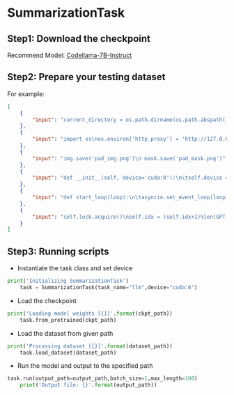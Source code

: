# SummarizationTask
## Step1: Download the checkpoint
Recommend Model: [Codellama-7B-Instruct](https://huggingface.co/camenduru/CodeLlama-7b-Instruct)

## Step2: Prepare your testing dataset
For example:
```json
[
    {
        "input": "current_directory = os.path.dirname(os.path.abspath(__file__))"v
    },
    {
        "input": "import os\nos.environ['http_proxy'] = 'http://127.0.0.1:7890'\nos.environ['https_proxy'] = 'http://127.0.0.1:7890'"
    },
    {
        "input": "img.save('pad_img.png')\n mask.save('pad_mask.png')"
    },
    {
        "input": "def __init__(self, device='cuda:0'):\n\tself.device = device"
    },
    {
        "input": "def start_loop(loop):\n\tasyncio.set_event_loop(loop)\n\tloop.run_forever()"
    },
    {
        "input": "self.lock.acquire()\nself.idx = (self.idx+1)%len(GPT_KEY_POOL)\nself.lock.release()"
    }
]
```

## Step3: Running scripts
- Instantiate the task class and set device
```python
print('Initializing SummarizationTask')
    task = SummarizationTask(task_name="llm",device="cuda:6")
```
- Load the checkpoint
```python
print('Loading model weights [{}]'.format(ckpt_path))
    task.from_pretrained(ckpt_path)
```
- Load the dataset from given path
```python
print('Processing dataset [{}]'.format(dataset_path))
    task.load_dataset(dataset_path)
```
- Run the model and output to the specified path
```python
task.run(output_path=output_path,batch_size=1,max_length=100)
    print('Output file: {}'.format(output_path))
```
